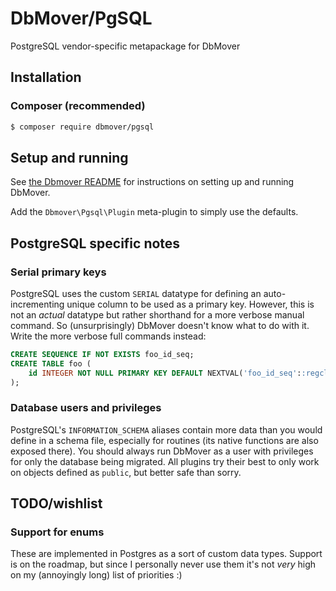 # DbMover/PgSQL
PostgreSQL vendor-specific metapackage for DbMover

## Installation

### Composer (recommended)
```sh
$ composer require dbmover/pgsql
```

## Setup and running
See [the Dbmover README](http://dbmover.monomelodies.nl/core/docs/) for instructions
on setting up and running DbMover.

Add the `Dbmover\Pgsql\Plugin` meta-plugin to simply use the defaults.

## PostgreSQL specific notes

### Serial primary keys
PostgreSQL uses the custom `SERIAL` datatype for defining an
auto-incrementing unique column to be used as a primary key. However, this is
not an _actual_ datatype but rather shorthand for a more verbose manual command.
So (unsurprisingly) DbMover doesn't know what to do with it. Write the more
verbose full commands instead:

```sql
CREATE SEQUENCE IF NOT EXISTS foo_id_seq;
CREATE TABLE foo (
    id INTEGER NOT NULL PRIMARY KEY DEFAULT NEXTVAL('foo_id_seq'::regclass)
);
```

### Database users and privileges
PostgreSQL's `INFORMATION_SCHEMA` aliases contain more data than you would
define in a schema file, especially for routines (its native functions are also
exposed there). You should always run DbMover as a user with privileges for only
the database being migrated. All plugins try their best to only work on objects
defined as `public`, but better safe than sorry.

## TODO/wishlist

### Support for enums
These are implemented in Postgres as a sort of custom data types. Support is on
the roadmap, but since I personally never use them it's not _very_ high on my
(annoyingly long) list of priorities :)

